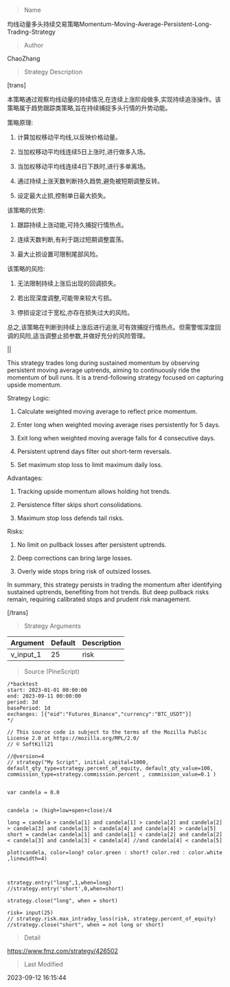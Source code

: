 
> Name

均线动量多头持续交易策略Momentum-Moving-Average-Persistent-Long-Trading-Strategy

> Author

ChaoZhang

> Strategy Description

[trans]

本策略通过观察均线动量的持续情况,在连续上涨阶段做多,实现持续追涨操作。该策略属于趋势跟踪类策略,旨在持续捕捉多头行情的升势动能。

策略原理: 

1. 计算加权移动平均线,以反映价格动量。

2. 当加权移动平均线连续5日上涨时,进行做多入场。

3. 当加权移动平均线连续4日下跌时,进行多单离场。

4. 通过持续上涨天数判断持久趋势,避免被短期调整反转。

5. 设定最大止损,控制单日最大损失。

该策略的优势:

1. 跟踪持续上涨动能,可持久捕捉行情热点。

2. 连续天数判断,有利于跳过短期调整震荡。 

3. 最大止损设置可限制尾部风险。

该策略的风险:

1. 无法限制持续上涨后出现的回调损失。

2. 若出现深度调整,可能带来较大亏损。

3. 停损设定过于宽松,亦存在损失过大的风险。

总之,该策略在判断到持续上涨后进行追涨,可有效捕捉行情热点。但需警惕深度回调的风险,适当调整止损参数,并做好充分的风险管理。

||

This strategy trades long during sustained momentum by observing persistent moving average uptrends, aiming to continuously ride the momentum of bull runs. It is a trend-following strategy focused on capturing upside momentum.

Strategy Logic:

1. Calculate weighted moving average to reflect price momentum. 

2. Enter long when weighted moving average rises persistently for 5 days.

3. Exit long when weighted moving average falls for 4 consecutive days.

4. Persistent uptrend days filter out short-term reversals. 

5. Set maximum stop loss to limit maximum daily loss.

Advantages:

1. Tracking upside momentum allows holding hot trends.

2. Persistence filter skips short consolidations.

3. Maximum stop loss defends tail risks.

Risks:

1. No limit on pullback losses after persistent uptrends.

2. Deep corrections can bring large losses.

3. Overly wide stops bring risk of outsized losses.

In summary, this strategy persists in trading the momentum after identifying sustained uptrends, benefiting from hot trends. But deep pullback risks remain, requiring calibrated stops and prudent risk management.

[/trans]

> Strategy Arguments



|Argument|Default|Description|
|----|----|----|
|v_input_1|25|risk|


> Source (PineScript)

``` pinescript
/*backtest
start: 2023-01-01 00:00:00
end: 2023-09-11 00:00:00
period: 3d
basePeriod: 1d
exchanges: [{"eid":"Futures_Binance","currency":"BTC_USDT"}]
*/

// This source code is subject to the terms of the Mozilla Public License 2.0 at https://mozilla.org/MPL/2.0/
// © SoftKill21

//@version=4
// strategy("My Script", initial_capital=1000, default_qty_type=strategy.percent_of_equity, default_qty_value=100, commission_type=strategy.commission.percent , commission_value=0.1 )


var candela = 0.0


candela := (high+low+open+close)/4

long = candela > candela[1] and candela[1] > candela[2] and candela[2] > candela[3] and candela[3] > candela[4] and candela[4] > candela[5]
short = candela< candela[1] and candela[1] < candela[2] and candela[2] < candela[3] and candela[3] < candela[4] //and candela[4] < candela[5] 

plot(candela, color=long? color.green : short? color.red : color.white ,linewidth=4)



strategy.entry("long",1,when=long)
//strategy.entry('short',0,when=short)
    
strategy.close("long", when = short)

risk= input(25)
// strategy.risk.max_intraday_loss(risk, strategy.percent_of_equity)
//strategy.close("short", when = not long or short)

```

> Detail

https://www.fmz.com/strategy/426502

> Last Modified

2023-09-12 16:15:44
